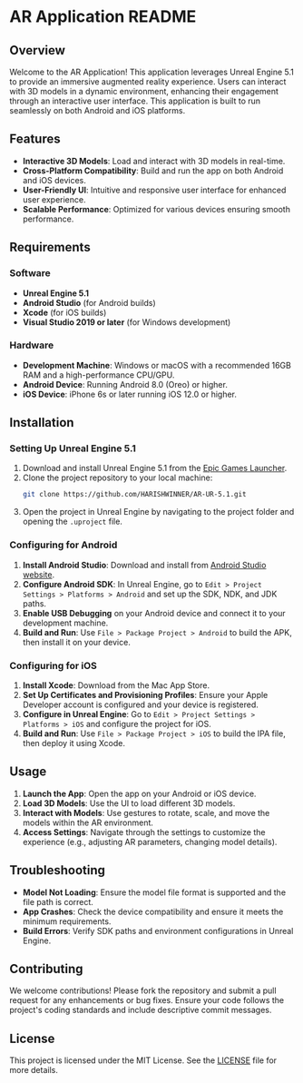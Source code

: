 # AR Application README

## Overview

Welcome to the AR Application! This application leverages Unreal Engine 5.1 to provide an immersive augmented reality experience. Users can interact with 3D models in a dynamic environment, enhancing their engagement through an interactive user interface. This application is built to run seamlessly on both Android and iOS platforms.

## Features

- **Interactive 3D Models**: Load and interact with 3D models in real-time.
- **Cross-Platform Compatibility**: Build and run the app on both Android and iOS devices.
- **User-Friendly UI**: Intuitive and responsive user interface for enhanced user experience.
- **Scalable Performance**: Optimized for various devices ensuring smooth performance.

## Requirements

### Software

- **Unreal Engine 5.1**
- **Android Studio** (for Android builds)
- **Xcode** (for iOS builds)
- **Visual Studio 2019 or later** (for Windows development)

### Hardware

- **Development Machine**: Windows or macOS with a recommended 16GB RAM and a high-performance CPU/GPU.
- **Android Device**: Running Android 8.0 (Oreo) or higher.
- **iOS Device**: iPhone 6s or later running iOS 12.0 or higher.

## Installation

### Setting Up Unreal Engine 5.1

1. Download and install Unreal Engine 5.1 from the [Epic Games Launcher](https://www.unrealengine.com/download).
2. Clone the project repository to your local machine:
   ```sh
   git clone https://github.com/HARISHWINNER/AR-UR-5.1.git
   ```
3. Open the project in Unreal Engine by navigating to the project folder and opening the `.uproject` file.

### Configuring for Android

1. **Install Android Studio**: Download and install from [Android Studio website](https://developer.android.com/studio).
2. **Configure Android SDK**: In Unreal Engine, go to `Edit > Project Settings > Platforms > Android` and set up the SDK, NDK, and JDK paths.
3. **Enable USB Debugging** on your Android device and connect it to your development machine.
4. **Build and Run**: Use `File > Package Project > Android` to build the APK, then install it on your device.

### Configuring for iOS

1. **Install Xcode**: Download from the Mac App Store.
2. **Set Up Certificates and Provisioning Profiles**: Ensure your Apple Developer account is configured and your device is registered.
3. **Configure in Unreal Engine**: Go to `Edit > Project Settings > Platforms > iOS` and configure the project for iOS.
4. **Build and Run**: Use `File > Package Project > iOS` to build the IPA file, then deploy it using Xcode.

## Usage

1. **Launch the App**: Open the app on your Android or iOS device.
2. **Load 3D Models**: Use the UI to load different 3D models.
3. **Interact with Models**: Use gestures to rotate, scale, and move the models within the AR environment.
4. **Access Settings**: Navigate through the settings to customize the experience (e.g., adjusting AR parameters, changing model details).

## Troubleshooting

- **Model Not Loading**: Ensure the model file format is supported and the file path is correct.
- **App Crashes**: Check the device compatibility and ensure it meets the minimum requirements.
- **Build Errors**: Verify SDK paths and environment configurations in Unreal Engine.

## Contributing

We welcome contributions! Please fork the repository and submit a pull request for any enhancements or bug fixes. Ensure your code follows the project's coding standards and include descriptive commit messages.

## License

This project is licensed under the MIT License. See the [LICENSE](LICENSE) file for more details.

